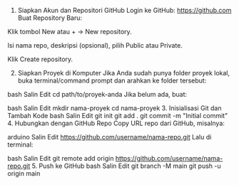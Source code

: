 1. Siapkan Akun dan Repositori GitHub
Login ke GitHub: https://github.com
\
Buat Repository Baru:

Klik tombol New atau + → New repository.

Isi nama repo, deskripsi (opsional), pilih Public atau Private.

Klik Create repository.

2. Siapkan Proyek di Komputer
Jika Anda sudah punya folder proyek lokal, buka terminal/command prompt dan arahkan ke folder tersebut:

bash
Salin
Edit
cd path/to/proyek-anda
Jika belum ada, buat:

bash
Salin
Edit
mkdir nama-proyek
cd nama-proyek
3. Inisialisasi Git dan Tambah Kode
bash
Salin
Edit
git init
git add .
git commit -m "Initial commit"
4. Hubungkan dengan GitHub Repo
Copy URL repo dari GitHub, misalnya:

arduino
Salin
Edit
https://github.com/username/nama-repo.git
Lalu di terminal:

bash
Salin
Edit
git remote add origin https://github.com/username/nama-repo.git
5. Push ke GitHub
bash
Salin
Edit
git branch -M main
git push -u origin main

